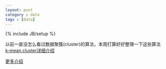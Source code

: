 ```yaml
---
layout: post
category : data 
tags : [data]
---
```

{% include JB/setup %}

以前一直没怎么看过数据聚簇(cluster)的算法，本周打算好好整理一下这些算法  
[k-mean cluster详细介绍](http://coolshell.cn/articles/7779.html)

[更多介绍](http://www.autonlab.org/tutorials/)
